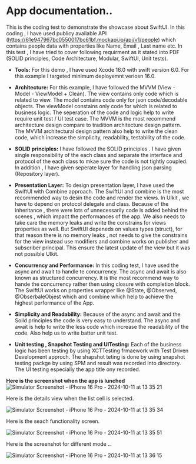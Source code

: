 # App documentation.. 
This is the coding test to demonstrate the showcase about SwiftUI. In this coding , I have used publicy available API (https://61e947967bc0550017bc61bf.mockapi.io/api/v1/people) which contains people data with properties like Name, Email , Last name etc. In this test , I have tried to cover following requirment as it stated into PDF (SOLID principles, Code Architecture, Modular, SwiftUI, Unit tests).

* **Tools:** For this demo , I have used Xcode 16.0 with swift version 6.0. For this example I targeted minimum deployemnt veriosn 16.0.

* **Architecture:** For this example, I have followed the MVVM (View - Model - ViewModel + Clean). The view contains only code which is related to view. The model contains code only for json code/decodable objects. The viewModel constains only code for which is related to business logic. The seperation of the code and logic  help to write require unit test / UI test case. The MVVM is the most recommend architecture design compare to tradition architecture design pattern. The MVVM architectural design pattern also help to write the clean code, which increase the simplicity, readability, testability of the code.  

* **SOLID principles:** I have followed the SOLID principles . I have given single responsibility of the each class and separate the interface and protocol of the each class to mkae sure the code is not tightly coupled. In addition , I have given seperate layer for handling json parsing (Repository layer).

* **Presentation Layer:** To design presentation layer, I have used the SwiftUI with Combine approach. The SwiftUI and combine is the most recommended way to desin the code and render the views. In UIkit , we have to depend on protocol delegate and class. Because of the inheritance , there were lots of unnecessarily code is added behind the scenes , which impact the performances of the app. We also needs to take care the memory leaks and write the constrains for views properties as well. But SwiftUI depeneds on values types (struct), for that reason there is no memory leaks , not needs to give the constrains for the view instead use modifiers and combine works on publisher and subscriber principal. This ensure the latest update of the view but it was not possible UIkit.

* **Concurrency and Performance:** In this coding test, I have used the async and await to handle te concurrency. The async and await is also known as structured concurrency. It is the most recommend way to hande the concurrency rather then using closure with completion block. The SwiftUI works on properties wrapper like @State, @Observed, @ObserbaleObjest which and combine which help to achieve the highest performance of the App.

* **Simplicity and Readability:** Because of the async and await and the Soild principles  the code is very easy to understand. The async and await is help to write the less code which increase the readability of the code. Also help us to write batter unit test.

 * **Unit testing , Snapshot Testing and  UITesting:** Each of the business logic has been testing by using XCTTesting frmaework with Test Driven Development approch. The shapshot teting is done by using snapshot testing packge by using SPM and result was recorded into directory. The UI testing especially the app title ony recorded. 

**Here is the screenshot when the app is lunched**
![Simulator Screenshot - iPhone 16 Pro - 2024-10-11 at 13 35 21](https://github.com/user-attachments/assets/f260c6e7-9c64-4bdc-85fd-e46316a47012)

Here is the details view when the list cell is selected.

![Simulator Screenshot - iPhone 16 Pro - 2024-10-11 at 13 35 34](https://github.com/user-attachments/assets/96ba4d0e-cc6a-48e2-82b3-09881a87a7c5)

Here is the seach functionality screen.

![Simulator Screenshot - iPhone 16 Pro - 2024-10-11 at 13 35 51](https://github.com/user-attachments/assets/145f03b6-a6db-47f7-ab2b-37f13501f249)

Here is the screenshot for different mode ..

![Simulator Screenshot - iPhone 16 Pro - 2024-10-11 at 13 36 15](https://github.com/user-attachments/assets/33087dc6-e762-4666-a669-c1ab7765c9bc)



